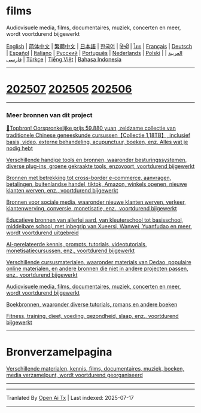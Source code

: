 # films
Audiovisuele media, films, documentaires, muziek, concerten en meer, wordt voortdurend bijgewerkt

[English](https://openaitx.github.io/view.html?user=mswnlz&project=movies&lang=en) | [简体中文](https://openaitx.github.io/view.html?user=mswnlz&project=movies&lang=zh-CN) | [繁體中文](https://openaitx.github.io/view.html?user=mswnlz&project=movies&lang=zh-TW) | [日本語](https://openaitx.github.io/view.html?user=mswnlz&project=movies&lang=ja) | [한국어](https://openaitx.github.io/view.html?user=mswnlz&project=movies&lang=ko) | [हिन्दी](https://openaitx.github.io/view.html?user=mswnlz&project=movies&lang=hi) | [ไทย](https://openaitx.github.io/view.html?user=mswnlz&project=movies&lang=th) | [Français](https://openaitx.github.io/view.html?user=mswnlz&project=movies&lang=fr) | [Deutsch](https://openaitx.github.io/view.html?user=mswnlz&project=movies&lang=de) | [Español](https://openaitx.github.io/view.html?user=mswnlz&project=movies&lang=es) | [Italiano](https://openaitx.github.io/view.html?user=mswnlz&project=movies&lang=it) | [Русский](https://openaitx.github.io/view.html?user=mswnlz&project=movies&lang=ru) | [Português](https://openaitx.github.io/view.html?user=mswnlz&project=movies&lang=pt) | [Nederlands](https://openaitx.github.io/view.html?user=mswnlz&project=movies&lang=nl) | [Polski](https://openaitx.github.io/view.html?user=mswnlz&project=movies&lang=pl) | [العربية](https://openaitx.github.io/view.html?user=mswnlz&project=movies&lang=ar) | [فارسی](https://openaitx.github.io/view.html?user=mswnlz&project=movies&lang=fa) | [Türkçe](https://openaitx.github.io/view.html?user=mswnlz&project=movies&lang=tr) | [Tiếng Việt](https://openaitx.github.io/view.html?user=mswnlz&project=movies&lang=vi) | [Bahasa Indonesia](https://openaitx.github.io/view.html?user=mswnlz&project=movies&lang=id)








-------
# [202507](https://raw.githubusercontent.com/mswnlz/movies/main/202507.md) [202505](https://raw.githubusercontent.com/mswnlz/movies/main/202505.md) [202506](https://raw.githubusercontent.com/mswnlz/movies/main/202506.md)


---------------
### Meer bronnen van dit project

[🎁Topbron! Oorspronkelijke prijs 59.880 yuan, zeldzame collectie van traditionele Chinese geneeskunde cursussen【Collectie 1,18TB】, inclusief basis, video, externe behandeling, acupunctuur, boeken, enz. Alles wat je nodig hebt](https://github.com/mswnlz/chinese-traditional)

[Verschillende handige tools en bronnen, waaronder besturingssystemen, diverse plug-ins, groene gekraakte tools, enzovoort, voortdurend bijgewerkt](https://github.com/mswnlz/tools)


[Bronnen met betrekking tot cross-border e-commerce, aanvragen, betalingen, buitenlandse handel, tiktok, Amazon, winkels openen, nieuwe klanten werven, enz., voortdurend bijgewerkt](https://github.com/mswnlz/cross-border)

[Bronnen voor sociale media, waaronder nieuwe klanten werven, verkeer, klantenwerving, conversie, monetisatie, enz., voortdurend bijgewerkt](https://github.com/mswnlz/self-media)

[ Educatieve bronnen van allerlei aard, van kleuterschool tot basisschool, middelbare school, met inbegrip van Xueersi, Wanwei, Yuanfudao en meer, wordt voortdurend uitgebreid](https://github.com/mswnlz/edu-knowlege)

[AI-gerelateerde kennis, prompts, tutorials, videotutorials, monetisatiecursussen, enz., voortdurend bijgewerkt](https://github.com/mswnlz/AIknowledge)

[Verschillende cursusmaterialen, waaronder materials van Dedao, populaire online materialen, en andere bronnen die niet in andere projecten passen, enz., voortdurend bijgewerkt](https://github.com/mswnlz/curriculum)

[Audiovisuele media, films, documentaires, muziek, concerten en meer, wordt voortdurend bijgewerkt](https://github.com/mswnlz/movies)

[Boekbronnen, waaronder diverse tutorials, romans en andere boeken](https://github.com/mswnlz/book)

[Fitness, training, dieet, voeding, gezondheid, slaap, enz., voortdurend bijgewerkt](https://github.com/mswnlz/healthy)

---------------

# Bronverzamelpagina
[Verschillende materialen, kennis, films, documentaires, muziek, boeken, media verzamelpunt, wordt voortdurend georganiseerd](https://github.com/mswnlz)

---------------


---

Tranlated By [Open Ai Tx](https://github.com/OpenAiTx/OpenAiTx) | Last indexed: 2025-07-17

---